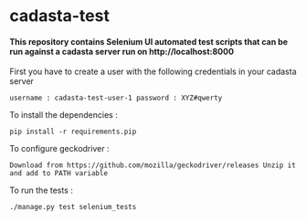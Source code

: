 # cadasta-test

#### This repository contains Selenium UI automated test scripts that can be run against a cadasta server run on http://localhost:8000

First you have to create a user with the following credentials in your cadasta server

`username : cadasta-test-user-1
 password : XYZ#qwerty`

To install the dependencies :

`pip install -r requirements.pip`

To configure geckodriver :

`Download from https://github.com/mozilla/geckodriver/releases
Unzip it and add to PATH variable`

To run the tests :

`./manage.py test selenium_tests`
